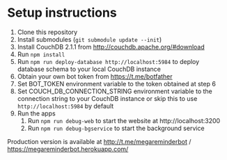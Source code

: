 # Setup instructions
1. Clone this repository
2. Install submodules (```git submodule update --init```)
3. Install CouchDB 2.1.1 from http://couchdb.apache.org/#download
4. Run ```npm install```
5. Run ```npm run deploy-database http://localhost:5984``` to deploy database schema to your local CouchDB instance
6. Obtain your own bot token from https://t.me/botfather
7. Set BOT_TOKEN environment variable to the token obtained at step 6
8. Set COUCH_DB_CONNECTION_STRING environment variable to the connection string to your CouchDB instance or skip this to use ```http://localhost:5984``` by default
9. Run the apps
    1. Run ```npm run debug-web``` to start the website at http://localhost:3200
    2. Run ```npm run debug-bgservice``` to start the background service

Production version is available at http://t.me/megareminderbot / https://megareminderbot.herokuapp.com/
